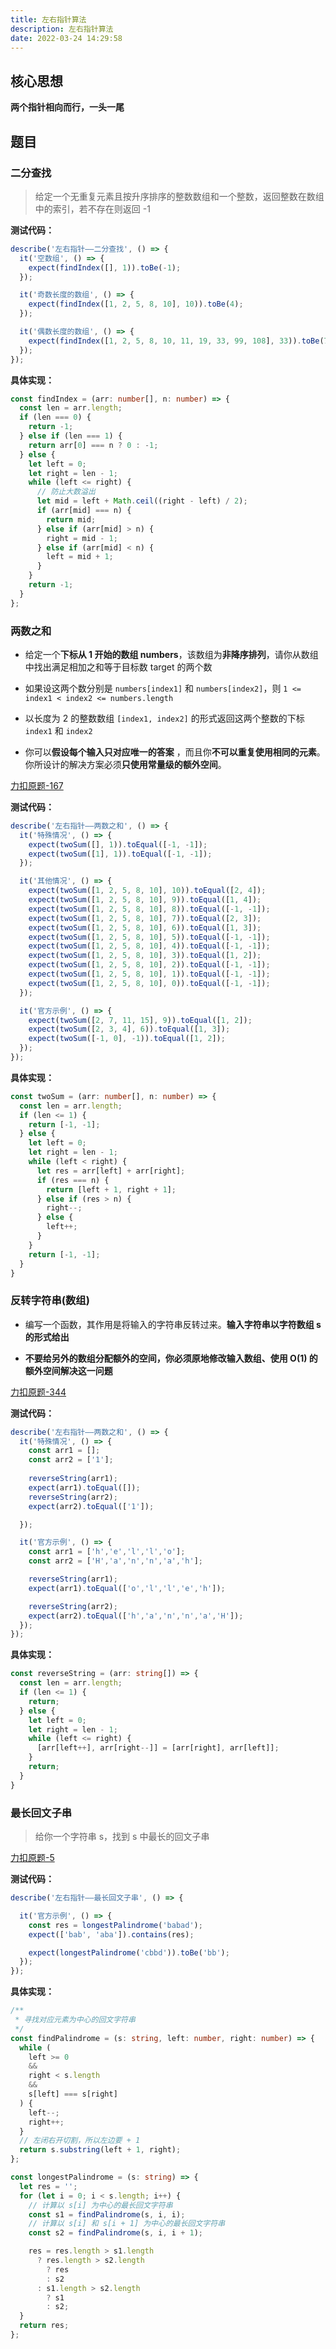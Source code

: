 ```yaml
---
title: 左右指针算法
description: 左右指针算法
date: 2022-03-24 14:29:58
---
```



## 核心思想

<n-alert type="info">**两个指针相向而行，一头一尾**</n-alert>

## 题目

### 二分查找

> 给定一个无重复元素且按升序排序的整数数组和一个整数，返回整数在数组中的索引，若不存在则返回 -1

<strong>测试代码：</strong>

```ts
describe('左右指针——二分查找', () => {
  it('空数组', () => {
    expect(findIndex([], 1)).toBe(-1);
  });

  it('奇数长度的数组', () => {
    expect(findIndex([1, 2, 5, 8, 10], 10)).toBe(4);
  });

  it('偶数长度的数组', () => {
    expect(findIndex([1, 2, 5, 8, 10, 11, 19, 33, 99, 108], 33)).toBe(7);
  });
});
```

**具体实现：**

```ts
const findIndex = (arr: number[], n: number) => {
  const len = arr.length;
  if (len === 0) {
    return -1;
  } else if (len === 1) {
    return arr[0] === n ? 0 : -1;
  } else {
    let left = 0;
    let right = len - 1;
    while (left <= right) {
      // 防止大数溢出
      let mid = left + Math.ceil((right - left) / 2);
      if (arr[mid] === n) {
        return mid;
      } else if (arr[mid] > n) {
        right = mid - 1;
      } else if (arr[mid] < n) {
        left = mid + 1;
      }
    }
    return -1;
  }
};
```

### 两数之和

- 给定一个**下标从 1 开始的数组 numbers**，该数组为**非降序排列**，请你从数组中找出满足相加之和等于目标数 target 的两个数

- 如果设这两个数分别是 `numbers[index1]` 和 `numbers[index2]`，则 `1 <= index1 < index2 <= numbers.length`

- 以长度为 2 的整数数组 `[index1, index2]` 的形式返回这两个整数的下标 `index1` 和 `index2`

- 你可以**假设每个输入只对应唯一的答案** ，而且你**不可以重复使用相同的元素**。你所设计的解决方案必须**只使用常量级的额外空间**。

[力扣原题-167](https://leetcode-cn.com/problems/two-sum-ii-input-array-is-sorted/)

<strong>测试代码：</strong>

```ts
describe('左右指针——两数之和', () => {
  it('特殊情况', () => {
    expect(twoSum([], 1)).toEqual([-1, -1]);
    expect(twoSum([1], 1)).toEqual([-1, -1]);
  });

  it('其他情况', () => {
    expect(twoSum([1, 2, 5, 8, 10], 10)).toEqual([2, 4]);
    expect(twoSum([1, 2, 5, 8, 10], 9)).toEqual([1, 4]);
    expect(twoSum([1, 2, 5, 8, 10], 8)).toEqual([-1, -1]);
    expect(twoSum([1, 2, 5, 8, 10], 7)).toEqual([2, 3]);
    expect(twoSum([1, 2, 5, 8, 10], 6)).toEqual([1, 3]);
    expect(twoSum([1, 2, 5, 8, 10], 5)).toEqual([-1, -1]);
    expect(twoSum([1, 2, 5, 8, 10], 4)).toEqual([-1, -1]);
    expect(twoSum([1, 2, 5, 8, 10], 3)).toEqual([1, 2]);
    expect(twoSum([1, 2, 5, 8, 10], 2)).toEqual([-1, -1]);
    expect(twoSum([1, 2, 5, 8, 10], 1)).toEqual([-1, -1]);
    expect(twoSum([1, 2, 5, 8, 10], 0)).toEqual([-1, -1]);
  });

  it('官方示例', () => {
    expect(twoSum([2, 7, 11, 15], 9)).toEqual([1, 2]);
    expect(twoSum([2, 3, 4], 6)).toEqual([1, 3]);
    expect(twoSum([-1, 0], -1)).toEqual([1, 2]);
  });
});
```


**具体实现：**

```ts
const twoSum = (arr: number[], n: number) => {
  const len = arr.length;
  if (len <= 1) {
    return [-1, -1];
  } else {
    let left = 0;
    let right = len - 1;
    while (left < right) {
      let res = arr[left] + arr[right];
      if (res === n) {
        return [left + 1, right + 1];
      } else if (res > n) {
        right--;
      } else {
        left++;
      }
    }
    return [-1, -1];
  }
}
```

### 反转字符串(数组)

- 编写一个函数，其作用是将输入的字符串反转过来。**输入字符串以字符数组 s 的形式给出**

- **不要给另外的数组分配额外的空间，你必须原地修改输入数组、使用 O(1) 的额外空间解决这一问题**

[力扣原题-344](https://leetcode-cn.com/problems/reverse-string/)

<strong>测试代码：</strong>

```ts
describe('左右指针——两数之和', () => {
  it('特殊情况', () => {
    const arr1 = [];
    const arr2 = ['1'];
    
    reverseString(arr1);
    expect(arr1).toEqual([]);
    reverseString(arr2);
    expect(arr2).toEqual(['1']);

  });

  it('官方示例', () => {
    const arr1 = ['h','e','l','l','o'];
    const arr2 = ['H','a','n','n','a','h'];

    reverseString(arr1);
    expect(arr1).toEqual(['o','l','l','e','h']);

    reverseString(arr2);
    expect(arr2).toEqual(['h','a','n','n','a','H']);
  });
});
```


**具体实现：**

```ts
const reverseString = (arr: string[]) => {
  const len = arr.length;
  if (len <= 1) {
    return;
  } else {
    let left = 0;
    let right = len - 1;
    while (left <= right) {
      [arr[left++], arr[right--]] = [arr[right], arr[left]];
    }
    return;
  }
}
```

### 最长回文子串

> 给你一个字符串 s，找到 s 中最长的回文子串

[力扣原题-5](https://leetcode-cn.com/problems/longest-palindromic-substring/)

<strong>测试代码：</strong>

```ts
describe('左右指针——最长回文子串', () => {

  it('官方示例', () => {
    const res = longestPalindrome('babad');
    expect(['bab', 'aba']).contains(res);

    expect(longestPalindrome('cbbd')).toBe('bb');
  });
});

```

**具体实现：**

```ts
/**
 * 寻找对应元素为中心的回文字符串
 */
const findPalindrome = (s: string, left: number, right: number) => {
  while (
    left >= 0
    &&
    right < s.length
    &&
    s[left] === s[right]
  ) {
    left--;
    right++;
  }
  // 左闭右开切割，所以左边要 + 1
  return s.substring(left + 1, right);
};

const longestPalindrome = (s: string) => {
  let res = '';
  for (let i = 0; i < s.length; i++) {
    // 计算以 s[i] 为中心的最长回文字符串
    const s1 = findPalindrome(s, i, i);
    // 计算以 s[i] 和 s[i + 1] 为中心的最长回文字符串
    const s2 = findPalindrome(s, i, i + 1);

    res = res.length > s1.length
      ? res.length > s2.length
        ? res
        : s2
      : s1.length > s2.length
        ? s1
        : s2;
  }
  return res;
};
```